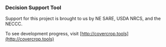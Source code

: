 ### Decision Support Tool

Support for this project is brought to us by NE SARE, USDA NRCS, and the NECCC.

To see development progress, visit [http://covercrop.tools](http://covercrop.tools)
